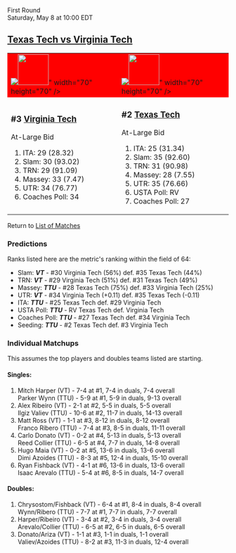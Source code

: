 First Round  
Saturday, May 8 at 10:00 EDT
## [Texas Tech vs Virginia Tech](https://www.ncaa.com/game/5833391) 

<table>  
<tr style="background-color: red !important;"><td><a href="../index.md"><img src="<a href="../index.md"><img src="https://www.ncaa.com/sites/default/files/images/logos/schools/v/virginia-tech.70.png" width="70" height="70" /></a>" width="70" height="70" /></a></td><td><a href="../index.md"><img src="<a href="../index.md"><img src="https://www.ncaa.com/sites/default/files/images/logos/schools/t/texas-tech.70.png" width="70" height="70" /></a>" width="70" height="70" /></a></td></tr>
<tr><td>  

<h3>#3 <a href="../index.md">Virginia Tech</a></h3>  

At-Large Bid  

<ol>  
<li>ITA: 29 (28.32)</li>  
<li>Slam: 30 (93.02)</li>  
<li>TRN: 29 (91.09)</li>  
<li>Massey: 33 (7.47)</li>  
<li>UTR: 34 (76.77)</li>  
<li>Coaches Poll: 34</li>  
</ol>  

</td><td>  

<h3>#2 <a href="../index.md">Texas Tech</a></h3>  

At-Large Bid  

<ol>  
<li>ITA: 25 (31.34)</li>  
<li>Slam: 35 (92.60)</li>  
<li>TRN: 31 (90.98)</li>  
<li>Massey: 28 (7.55)</li>  
<li>UTR: 35 (76.66)</li>  
<li>USTA Poll: RV</li>  
<li>Coaches Poll: 27</li>  
</ol>  

</td></tr></table>  

Return to [List of Matches](../index.md)  

### Predictions  

Ranks listed here are the metric's ranking within the field of 64:  
- Slam: ***VT*** - #30 Virginia Tech (56%) def. #35 Texas Tech (44%)  
- TRN: ***VT*** - #29 Virginia Tech (51%) def. #31 Texas Tech (49%)  
- Massey: ***TTU*** - #28 Texas Tech (75%) def. #33 Virginia Tech (25%)  
- UTR: ***VT*** - #34 Virginia Tech (+0.11) def. #35 Texas Tech (-0.11)  
- ITA: ***TTU*** - #25 Texas Tech def. #29 Virginia Tech  
- USTA Poll: ***TTU*** - RV Texas Tech def. Virginia Tech  
- Coaches Poll: ***TTU*** - #27 Texas Tech def. #34 Virginia Tech  
- Seeding: ***TTU*** - #2 Texas Tech def. #3 Virginia Tech  

### Individual Matchups  

This assumes the top players and doubles teams listed are starting.  

#### Singles:  
1. Mitch Harper (VT) - 7-4 at #1, 7-4 in duals, 7-4 overall  
   Parker Wynn (TTU) - 5-9 at #1, 5-9 in duals, 9-13 overall
2. Alex Ribeiro (VT) - 2-1 at #2, 5-5 in duals, 5-5 overall  
   Ilgiz Valiev (TTU) - 10-6 at #2, 11-7 in duals, 14-13 overall
3. Matt Ross (VT) - 1-1 at #3, 8-12 in duals, 8-12 overall  
   Franco Ribero (TTU) - 7-4 at #3, 8-5 in duals, 11-11 overall
4. Carlo Donato (VT) - 0-2 at #4, 5-13 in duals, 5-13 overall  
   Reed Collier (TTU) - 6-5 at #4, 7-7 in duals, 14-8 overall
5. Hugo Maia (VT) - 0-2 at #5, 13-6 in duals, 13-6 overall  
   Dimi Azoides (TTU) - 8-3 at #5, 12-4 in duals, 15-10 overall
6. Ryan Fishback (VT) - 4-1 at #6, 13-6 in duals, 13-6 overall  
   Isaac Arevalo (TTU) - 5-4 at #6, 8-5 in duals, 14-7 overall

#### Doubles:  
1. Chrysostom/Fishback (VT) - 6-4 at #1, 8-4 in duals, 8-4 overall  
   Wynn/Ribero (TTU) - 7-7 at #1, 7-7 in duals, 7-7 overall
2. Harper/Ribeiro (VT) - 3-4 at #2, 3-4 in duals, 3-4 overall  
   Arevalo/Collier (TTU) - 6-5 at #2, 6-5 in duals, 6-5 overall
3. Donato/Ariza (VT) - 1-1 at #3, 1-1 in duals, 1-1 overall  
   Valiev/Azoides (TTU) - 8-2 at #3, 11-3 in duals, 12-4 overall